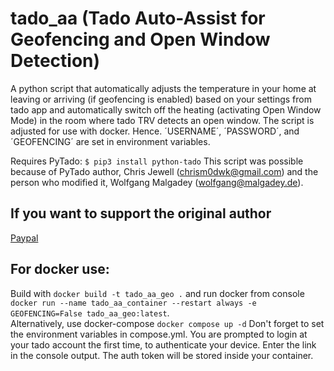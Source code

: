# tado_aa (Tado Auto-Assist for Geofencing and Open Window Detection)

A python script that automatically adjusts the temperature in your home at leaving or arriving (if geofencing is enabled) based on your settings from tado app and automatically switch off the heating (activating Open Window Mode) in the room where tado TRV detects an open window. The script is adjusted for use with docker. Hence. ´USERNAME´, ´PASSWORD´, and ´GEOFENCING´ are set in environment variables.

Requires PyTado: `$ pip3 install python-tado`
This script was possible because of PyTado author, Chris Jewell (chrism0dwk@gmail.com) and the person who modified it, Wolfgang Malgadey (wolfgang@malgadey.de).

## If you want to support the original author
[Paypal](https://paypal.me/adrianslabu)


## For docker use:
Build with `docker build -t tado_aa_geo .` and run docker from console `docker run --name tado_aa_container --restart always -e GEOFENCING=False tado_aa_geo:latest`.  
Alternatively, use docker-compose `docker compose up -d` Don't forget to set the environment variables in compose.yml.
You are prompted to login at your tado account the first time, to authenticate your device. Enter the link in the console output. The auth token will be stored inside your container.